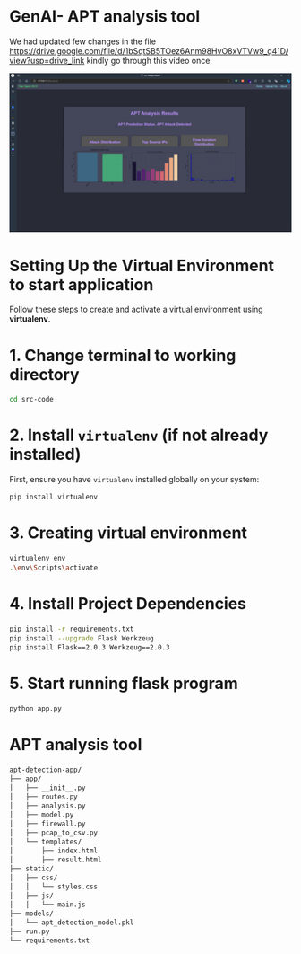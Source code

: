 # GenAI- APT analysis tool

We had updated few changes in the file 
https://drive.google.com/file/d/1bSqtSB5TOez6Anm98HvO8xVTVw9_q41D/view?usp=drive_link
kindly go through this video once


![Image](https://github.com/goko897/APT-threat-analysis-tool/blob/main/cover-image.png)

# Setting Up the Virtual Environment to start application
Follow these steps to create and activate a virtual environment using **virtualenv**.

# 1. Change terminal to working directory
```bash
cd src-code
```
# 2. Install `virtualenv` (if not already installed)
First, ensure you have `virtualenv` installed globally on your system:
```bash
pip install virtualenv
```

# 3. Creating virtual environment
```bash
virtualenv env
.\env\Scripts\activate
```

# 4. Install Project Dependencies
```bash
pip install -r requirements.txt
pip install --upgrade Flask Werkzeug
pip install Flask==2.0.3 Werkzeug==2.0.3
```

# 5. Start running flask program
```bash
python app.py
```
# APT analysis tool

```
apt-detection-app/
├── app/
│   ├── __init__.py
│   ├── routes.py
│   ├── analysis.py
│   ├── model.py
│   ├── firewall.py
│   ├── pcap_to_csv.py
│   └── templates/
│       ├── index.html
│       ├── result.html
├── static/
│   ├── css/
│   │   └── styles.css
│   ├── js/
│   │   └── main.js
├── models/
│   └── apt_detection_model.pkl
├── run.py
└── requirements.txt
```
